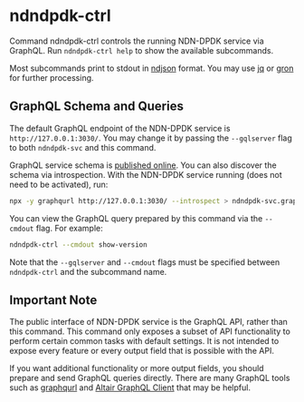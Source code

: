 # ndndpdk-ctrl

Command ndndpdk-ctrl controls the running NDN-DPDK service via GraphQL.
Run `ndndpdk-ctrl help` to show the available subcommands.

Most subcommands print to stdout in [ndjson](https://github.com/ndjson/ndjson-spec) format.
You may use [jq](https://stedolan.github.io/jq/) or [gron](https://github.com/tomnomnom/gron) for further processing.

## GraphQL Schema and Queries

The default GraphQL endpoint of the NDN-DPDK service is `http://127.0.0.1:3030/`.
You may change it by passing the `--gqlserver` flag to both `ndndpdk-svc` and this command.

GraphQL service schema is [published online](https://ndn-dpdk.ndn.today/schema/ndndpdk-svc.graphql).
You can also discover the schema via introspection.
With the NDN-DPDK service running (does not need to be activated), run:

```bash
npx -y graphqurl http://127.0.0.1:3030/ --introspect > ndndpdk-svc.graphql
```

You can view the GraphQL query prepared by this command via the `--cmdout` flag.
For example:

```bash
ndndpdk-ctrl --cmdout show-version
```

Note that the `--gqlserver` and `--cmdout` flags must be specified between `ndndpdk-ctrl` and the subcommand name.

## Important Note

The public interface of NDN-DPDK service is the GraphQL API, rather than this command.
This command only exposes a subset of API functionality to perform certain common tasks with default settings.
It is not intended to expose every feature or every output field that is possible with the API.

If you want additional functionality or more output fields, you should prepare and send GraphQL queries directly.
There are many GraphQL tools such as [graphqurl](https://www.npmjs.com/package/graphqurl) and [Altair GraphQL Client](https://altair.sirmuel.design/) that may be helpful.
